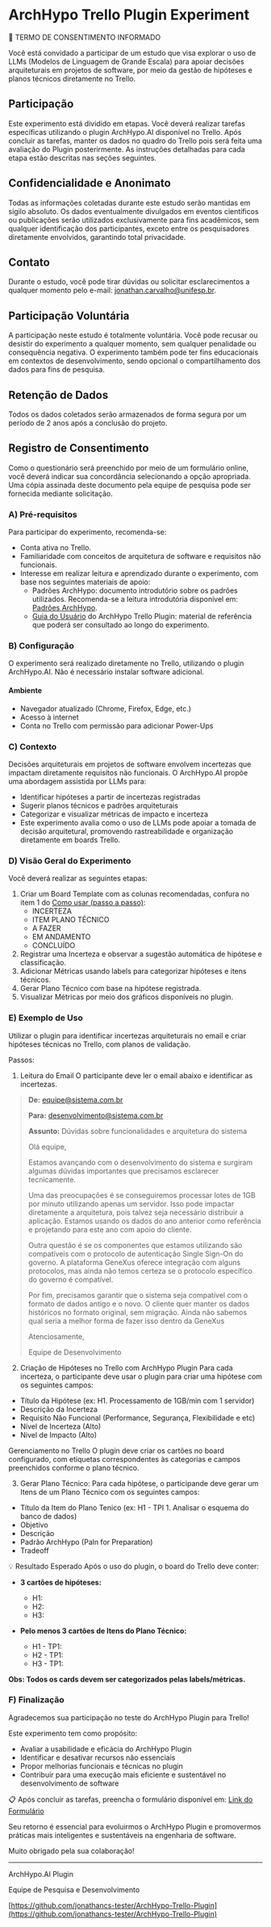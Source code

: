# ArchHypo Trello Plugin Experiment
📝 TERMO DE CONSENTIMENTO INFORMADO

Você está convidado a participar de um estudo que visa explorar o uso de LLMs (Modelos de Linguagem de Grande Escala) para apoiar decisões arquiteturais em projetos de software, por meio da gestão de hipóteses e planos técnicos diretamente no Trello.

## Participação

Este experimento está dividido em etapas. Você deverá realizar tarefas específicas utilizando o plugin ArchHypo.AI disponível no Trello.
Após concluir as tarefas, manter os dados no quadro do Trello pois será feita uma avaliação do Plugin posterirmente.
As instruções detalhadas para cada etapa estão descritas nas seções seguintes.

## Confidencialidade e Anonimato
Todas as informações coletadas durante este estudo serão mantidas em sigilo absoluto. 
Os dados eventualmente divulgados em eventos científicos ou publicações serão utilizados exclusivamente para fins acadêmicos, sem qualquer identificação dos participantes, exceto entre os pesquisadores diretamente envolvidos, garantindo total privacidade.

## Contato
Durante o estudo, você pode tirar dúvidas ou solicitar esclarecimentos a qualquer momento pelo e-mail: [jonathan.carvalho@unifesp.br](jonathan.carvalho@unifesp.br).

## Participação Voluntária
A participação neste estudo é totalmente voluntária. Você pode recusar ou desistir do experimento a qualquer momento, sem qualquer penalidade ou consequência negativa.
O experimento também pode ter fins educacionais em contextos de desenvolvimento, sendo opcional o compartilhamento dos dados para fins de pesquisa.

## Retenção de Dados
Todos os dados coletados serão armazenados de forma segura por um período de 2 anos após a conclusão do projeto.

## Registro de Consentimento
Como o questionário será preenchido por meio de um formulário online, você deverá indicar sua concordância selecionando a opção apropriada. 
Uma cópia assinada deste documento pela equipe de pesquisa pode ser fornecida mediante solicitação.

### A) Pré-requisitos
Para participar do experimento, recomenda-se:

- Conta ativa no Trello.
- Familiaridade com conceitos de arquitetura de software e requisitos não funcionais.
- Interesse em realizar leitura e aprendizado durante o experimento, com base nos seguintes materiais de apoio:
   - Padrões ArchHypo: documento introdutório sobre os padrões utilizados. Recomenda-se a leitura introdutória disponível em: [Padrões ArchHypo](README-padroes.md).
   - [Guia do Usuário](README-tutorial.md) do ArchHypo Trello Plugin: material de referência que poderá ser consultado ao longo do experimento.

### B) Configuração
O experimento será realizado diretamente no Trello, utilizando o plugin ArchHypo.AI. 
Não é necessário instalar software adicional.

#### Ambiente
- Navegador atualizado (Chrome, Firefox, Edge, etc.)
- Acesso à internet
- Conta no Trello com permissão para adicionar Power-Ups

### C) Contexto
Decisões arquiteturais em projetos de software envolvem incertezas que impactam diretamente requisitos não funcionais. O ArchHypo.AI propõe uma abordagem assistida por LLMs para:

- Identificar hipóteses a partir de incertezas registradas
- Sugerir planos técnicos e padrões arquiteturais
- Categorizar e visualizar métricas de impacto e incerteza
- Este experimento avalia como o uso de LLMs pode apoiar a tomada de decisão arquitetural, promovendo rastreabilidade e organização diretamente em boards Trello.

### D) Visão Geral do Experimento
Você deverá realizar as seguintes etapas:

1) Criar um Board Template com as colunas recomendadas, confura no item 1 do [Como usar (passo a passo)](#e--como-usar-passo-a-passo):
   - INCERTEZA
   - ITEM PLANO TÉCNICO
   - A FAZER
   - EM ANDAMENTO
   - CONCLUÍDO
2) Registrar uma Incerteza e observar a sugestão automática de hipótese e classificação.
3) Adicionar Métricas usando labels para categorizar hipóteses e itens técnicos.
4) Gerar Plano Técnico com base na hipótese registrada.
5) Visualizar Métricas por meio dos gráficos disponíveis no plugin.

### E) Exemplo de Uso 

Utilizar o plugin para identificar incertezas arquiteturais no email e criar hipóteses técnicas no Trello, com planos de validação.

Passos:
1) Leitura do Email
   O participante deve ler o email abaixo e identificar as incertezas.

> **De:** equipe@sistema.com.br
> 
> **Para:** desenvolvimento@sistema.com.br
> 
> **Assunto:** Dúvidas sobre funcionalidades e arquitetura do sistema  
>  
> Olá equipe,  
>  
> Estamos avançando com o desenvolvimento do sistema e surgiram algumas dúvidas importantes que precisamos esclarecer tecnicamente.  
>  
> Uma das preocupações é se conseguiremos processar lotes de 1GB por minuto utilizando apenas um servidor.
> Isso pode impactar diretamente a arquitetura, pois talvez seja necessário distribuir a aplicação.
>Estamos usando os dados do ano anterior como referência e projetando para este ano com apoio do cliente. 
>  
> Outra questão é se os componentes que estamos utilizando são compatíveis com o protocolo de autenticação Single Sign-On do governo.
> A plataforma GeneXus oferece integração com alguns protocolos, mas ainda não temos certeza se o protocolo específico do governo é compatível.
>
> Por fim, precisamos garantir que o sistema seja compatível com o formato de dados antigo e o novo.
> O cliente quer manter os dados históricos no formato original, sem migração.
> Ainda não sabemos qual seria a melhor forma de fazer isso dentro da GeneXus  
>  
> Atenciosamente,
> 
> Equipe de Desenvolvimento 


2) Criação de Hipóteses no Trello com ArchHypo Plugin
   Para cada incerteza, o participante deve usar o plugin para criar uma hipótese com os seguintes campos:

- Título da Hipótese (ex: H1. Processamento de 1GB/min com 1 servidor)
- Descrição da Incerteza
- Requisito Não Funcional (Performance, Segurança, Flexibilidade e etc)
- Nível de Incerteza (Alto)
- Nivel de Impacto (Alto)

Gerenciamento no Trello
O plugin deve criar os cartões no board configurado, com etiquetas correspondentes às categorias e campos preenchidos conforme o plano técnico.

3) Gerar Plano Técnico:
   Para cada hipótese, o participande deve gerar um Itens de um Plano Técnico com os seguintes campos:

- Título da Item do Plano Tenico (ex: H1 - TPI 1. Analisar o esquema do banco de dados)
- Objetivo
- Descrição
- Padrão ArchHypo (Paln for Preparation)
- Tradeoff

💡 Resultado Esperado
Após o uso do plugin, o board do Trello deve conter:

- **3 cartões de hipóteses:**
    - H1: 
    - H2: 
    - H3: 

- **Pelo menos 3 cartões de Itens do Plano Técnico:**
    - H1 - TP1: 
    - H2 - TP1: 
    - H3 - TP1: 

**Obs: Todos os cards devem ser categorizados pelas labels/métricas.**

### F) Finalização

Agradecemos sua participação no teste do ArchHypo Plugin para Trello!

Este experimento tem como propósito:

 - Avaliar a usabilidade e eficácia do ArchHypo Plugin
 - Identificar e desativar recursos não essenciais
 - Propor melhorias funcionais e técnicas no plugin
 - Contribuir para uma execução mais eficiente e sustentável no desenvolvimento de software

📋 Após concluir as tarefas, preencha o formulário disponível em: [Link do Formulário](https://forms.gle/SzHdND58MWyCouZr8)

Seu retorno é essencial para evoluirmos o ArchHypo Plugin e promovermos práticas mais inteligentes e sustentáveis na engenharia de software.

Muito obrigado pela sua colaboração!

--------------------------------------------------------------------------------------------------------------------

ArchHypo.AI Plugin

Equipe de Pesquisa e Desenvolvimento

[https://github.com/jonathancs-tester/ArchHypo-Trello-Plugin](https://github.com/jonathancs-tester/ArchHypo-Trello-Plugin)


